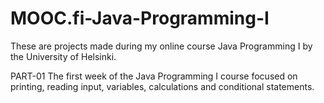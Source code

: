 # MOOC.fi-Java-Programming-I
These are projects made during my online course Java Programming I by the University of Helsinki.

PART-01 The first week of the Java Programming I course focused on printing, reading input, variables, calculations and conditional statements.
